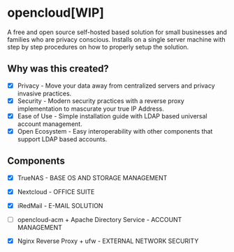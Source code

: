 # opencloud[WIP]
A free and open source self-hosted based solution for small businesses and families who are privacy conscious. Installs on a single server machine with step by step procedures on how to properly setup the solution.

## Why was this created?
- [X] Privacy - Move your data away from centralized servers and privacy invasive practices.
- [X] Security - Modern security practices with a reverse proxy implementation to mascurate your true IP Address.
- [X] Ease of Use - Simple installation guide with LDAP based universal account management. 
- [X] Open Ecosystem - Easy interoperability with other components that support LDAP based accounts.

## Components
- [X] TrueNAS - BASE OS AND STORAGE MANAGEMENT
- [X] Nextcloud - OFFICE SUITE
- [X] iRedMail - E-MAIL SOLUTION
- [ ] opencloud-acm + Apache Directory Service - ACCOUNT MANAGEMENT
- [X] Nginx Reverse Proxy + ufw - EXTERNAL NETWORK SECURITY

